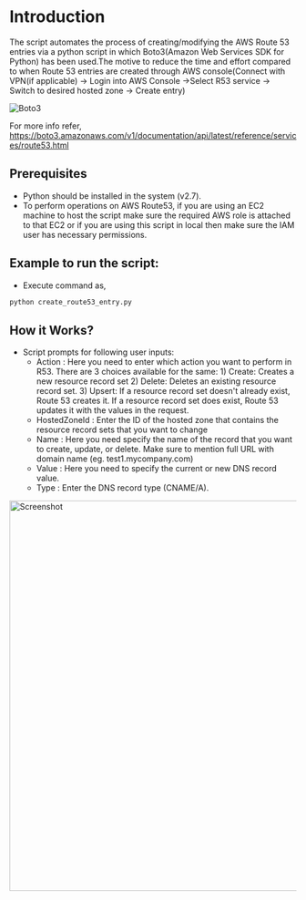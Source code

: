 # Introduction

The script automates the process of creating/modifying the AWS Route 53 entries via a python script in which Boto3(Amazon Web Services SDK for Python) has been used.The motive to reduce the time and effort compared to when Route 53 entries are created through AWS console(Connect with VPN(if applicable) -> Login into AWS Console ->Select R53 service -> Switch to desired hosted zone -> Create entry)

![Boto3](https://user-images.githubusercontent.com/50901044/98013545-812e1600-1e20-11eb-9603-caed48a5e6ae.jpg)



For more info refer, https://boto3.amazonaws.com/v1/documentation/api/latest/reference/services/route53.html

## Prerequisites

* Python should be installed in the system (v2.7).
* To perform operations on AWS Route53, if you are using an EC2 machine to host the script make sure the required AWS role is attached to that EC2 or if you are using this script in local then make sure the IAM user has necessary permissions.

## Example to run the script:

* Execute command as,

```python
python create_route53_entry.py
```

## How it Works?
* Script prompts for following user inputs:
    - Action : Here you need to enter which action you want to perform in R53. There are 3 choices available for the same:
            1) Create: Creates a new resource record set
            2) Delete: Deletes an existing resource record set.
            3) Upsert: If a resource record set doesn't already exist, Route 53 creates it. If a resource record set does exist, Route 53 updates it with the values in the request.
    - HostedZoneId : Enter the ID of the hosted zone that contains the resource record sets that you want to change
    - Name : Here you need specify the name of the record that you want to create, update, or delete. Make sure to mention full URL with domain name (eg. test1.mycompany.com)
    - Value : Here you need to specify the current or new DNS record value.
    - Type : Enter the DNS record type (CNAME/A).
  
<img width="685" alt="Screenshot " src="https://user-images.githubusercontent.com/50901044/98010591-e253ea80-1e1c-11eb-82d9-0b8adbe439f2.png">

    


